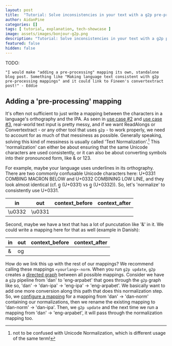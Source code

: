 ```yaml
---
layout: post
title:  "Tutorial: Solve inconsistencies in your text with a g2p pre-processing mapping"
author: AidanPine
categories: []
tags: [ tutorial, explanation, tech-showcase ]
image: assets/images/bonjour-g2p.png
description: "Tutorial: Solve inconsistencies in your text with a g2p pre-processing mapping"
featured: false
hidden: false
---
```


TODO:

    "I would make "adding a pre-processing" mapping its own, standalone blog post. Something like "Making language text consistent with g2p pre-processing mappings" and it could link to Fineen's convertextract post!" - Eddie

## Adding a 'pre-processing' mapping

It's often not sufficient to just write a mapping between the characters in a language's orthography and the IPA. As seen in [use case #2](#use-case-2-a-language-with-multiple-writing-systems) and [use case #3](#use-case-3-converting-from-legacy-writing-systems), real-world text input is pretty messy, and if we want ReadAlongs or Convertextract - or any other tool that uses `g2p` - to work properly, we need to account for as much of that messiness as possible. Generally speaking, solving this kind of messiness is usually called 'Text Normalization'.[^n] This 'normalization' can either be about ensuring that the same Unicode characters are used consistently, or it can also be about converting symbols into their pronounced form, like & or 123. 

[^n]: not to be confused with Unicode Normalization, which is different usage of the same term!

For example, maybe your language uses underlines in its orthography. There are two commonly confusable Unicode characters here: U+0331 COMBING MACRON BELOW and U+0332 COMBINING LOW LINE, and they look almost identical (cf. g̱ (U+0331) vs g̲ (U+0332)). So, let's 'normalize' to consistently use U+0331.

| in | out | context_before | context_after |
|---|---|---|---|
| \u0332 | \u0331 | |  |

Second, maybe we have a text that has a lot of puncutation like '&' in it. We could write a mapping here for that as well (example in Danish):

| in | out | context_before | context_after |
|---|---|---|---|
| & | og | |  |

How do we link this up with the rest of our mappings? We recommend calling these mappings `<yourlang>-norm`. When you run `g2p update`, `g2p` creates a [directed graph](https://mathinsight.org/definition/directed_graph#:~:text=A%20directed%20graph%20is%20graph,digraph%20or%20a%20directed%20network.) between all possible mappings. Consider we have a `g2p` pipeline from 'dan' to 'eng-arpabet' that goes through the `g2p` graph like so, 'dan' → 'dan-ipa' → 'eng-ipa' → 'eng-arpabet'. We basically want to add one more conversion along this path that does this normalization step. So, we [configure a mapping](#mapping-configuration) for a mapping from 'dan' → 'dan-norm' containing our normalizations, then we rename the existing mapping to 'dan-norm' → 'dan-ipa'. Then, we `g2p update` and the next time we run a mapping from 'dan' → 'eng-arpabet', it will pass through the normalization mapping too.
